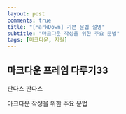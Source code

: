 ```yaml
---
layout: post
comments: true
title: "[MarkDown] 기본 문법 설명"
subtitle: "마크다운 작성을 위한 주요 문법"
tags: [마크다운, 지킬]
---
```


## 마크다운 프레임 다루기33

판다스
판다스

마크다운 작성을 위한 주요 문법
